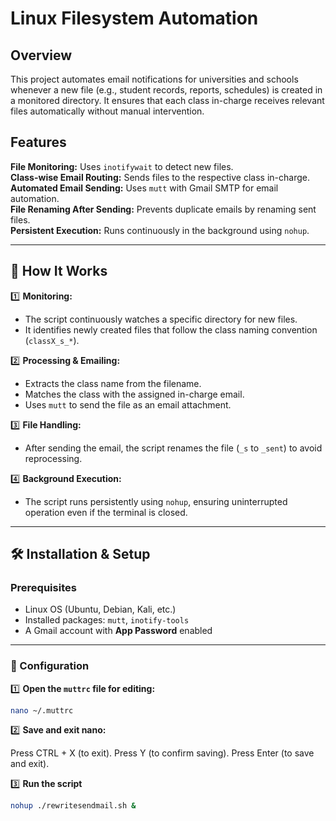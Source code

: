 # Linux Filesystem Automation  

## Overview  

This project automates email notifications for universities and schools whenever a new file (e.g., student records, reports, schedules) is created in a monitored directory. It ensures that each class in-charge receives relevant files automatically without manual intervention.  

## Features  

 **File Monitoring:** Uses `inotifywait` to detect new files.  
 **Class-wise Email Routing:** Sends files to the respective class in-charge.  
 **Automated Email Sending:** Uses `mutt` with Gmail SMTP for email automation.  
 **File Renaming After Sending:** Prevents duplicate emails by renaming sent files.  
 **Persistent Execution:** Runs continuously in the background using `nohup`.  

---

## 🚀 How It Works  

1️⃣ **Monitoring:**  
   - The script continuously watches a specific directory for new files.  
   - It identifies newly created files that follow the class naming convention (`classX_s_*`).  

2️⃣ **Processing & Emailing:**  
   - Extracts the class name from the filename.  
   - Matches the class with the assigned in-charge email.  
   - Uses `mutt` to send the file as an email attachment.  

3️⃣ **File Handling:**  
   - After sending the email, the script renames the file (`_s` to `_sent`) to avoid reprocessing.  

4️⃣ **Background Execution:**  
   - The script runs persistently using `nohup`, ensuring uninterrupted operation even if the terminal is closed.  

---

## 🛠 Installation & Setup  

### Prerequisites  

- Linux OS (Ubuntu, Debian, Kali, etc.)  
- Installed packages: `mutt`, `inotify-tools`  
- A Gmail account with **App Password** enabled  

---

### 🔧 Configuration  

1️⃣ **Open the `muttrc` file for editing:**  
   ```sh
   nano ~/.muttrc
   ```

2️⃣ **Save and exit nano:**

Press CTRL + X (to exit).
Press Y (to confirm saving).
Press Enter (to save and exit).

3️⃣ **Run the script**
```sh
nohup ./rewritesendmail.sh &
```



